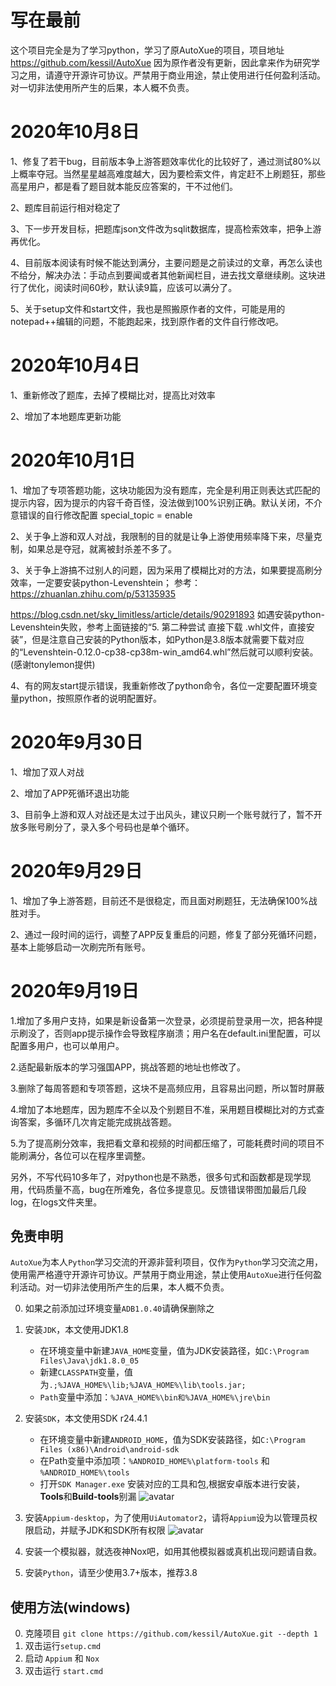 # 写在最前
这个项目完全是为了学习python，学习了原AutoXue的项目，项目地址 https://github.com/kessil/AutoXue
因为原作者没有更新，因此拿来作为研究学习之用，请遵守开源许可协议。严禁用于商业用途，禁止使用进行任何盈利活动。对一切非法使用所产生的后果，本人概不负责。
# 2020年10月8日
1、修复了若干bug，目前版本争上游答题效率优化的比较好了，通过测试80%以上概率夺冠。当然星星越高难度越大，因为要检索文件，肯定赶不上刷题狂，那些高星用户，都是看了题目就本能反应答案的，干不过他们。

2、题库目前运行相对稳定了

3、下一步开发目标，把题库json文件改为sqlit数据库，提高检索效率，把争上游再优化。

4、目前版本阅读有时候不能达到满分，主要问题是之前读过的文章，再怎么读也不给分，解决办法：手动点到要闻或者其他新闻栏目，进去找文章继续刷。这块进行了优化，阅读时间60秒，默认读9篇，应该可以满分了。

5、关于setup文件和start文件，我也是照搬原作者的文件，可能是用的notepad++编辑的问题，不能跑起来，找到原作者的文件自行修改吧。
# 2020年10月4日
1、重新修改了题库，去掉了模糊比对，提高比对效率

2、增加了本地题库更新功能

# 2020年10月1日
1、增加了专项答题功能，这块功能因为没有题库，完全是利用正则表达式匹配的提示内容，因为提示的内容千奇百怪，没法做到100%识别正确。默认关闭，不介意错误的自行修改配置
special_topic = enable

2、关于争上游和双人对战，我限制的目的就是让争上游使用频率降下来，尽量克制，如果总是夺冠，就离被封杀差不多了。

3、关于争上游搞不过别人的问题，因为采用了模糊比对的方法，如果要提高刷分效率，一定要安装python-Levenshtein；
参考：https://zhuanlan.zhihu.com/p/53135935

https://blog.csdn.net/sky_limitless/article/details/90291893
如遇安装python-Levenshtein失败，参考上面链接的“5. 第二种尝试 直接下载 .whl文件，直接安装”，但是注意自己安装的Python版本，如Python是3.8版本就需要下载对应的“Levenshtein-0.12.0-cp38-cp38m-win_amd64.whl”然后就可以顺利安装。(感谢tonylemon提供)

4、有的网友start提示错误，我重新修改了python命令，各位一定要配置环境变量python，按照原作者的说明配置好。
# 2020年9月30日
1、增加了双人对战

2、增加了APP死循环退出功能

3、目前争上游和双人对战还是太过于出风头，建议只刷一个账号就行了，暂不开放多账号刷分了，录入多个号码也是单个循环。

# 2020年9月29日
1、增加了争上游答题，目前还不是很稳定，而且面对刷题狂，无法确保100%战胜对手。

2、通过一段时间的运行，调整了APP反复重启的问题，修复了部分死循环问题，基本上能够启动一次刷完所有账号。


# 2020年9月19日
1.增加了多用户支持，如果是新设备第一次登录，必须提前登录用一次，把各种提示刷没了，否则app提示操作会导致程序崩溃；用户名在default.ini里配置，可以配置多用户，也可以单用户。

2.适配最新版本的学习强国APP，挑战答题的地址也修改了。

3.删除了每周答题和专项答题，这块不是高频应用，且容易出问题，所以暂时屏蔽

4.增加了本地题库，因为题库不全以及个别题目不准，采用题目模糊比对的方式查询答案，多循环几次肯定能完成挑战答题。

5.为了提高刷分效率，我把看文章和视频的时间都压缩了，可能耗费时间的项目不能刷满分，各位可以在程序里调整。

另外，不写代码10多年了，对python也是不熟悉，很多句式和函数都是现学现用，代码质量不高，bug在所难免，各位多提意见。反馈错误带图加最后几段log，在logs文件夹里。

## 免责申明
`AutoXue`为本人`Python`学习交流的开源非营利项目，仅作为`Python`学习交流之用，使用需严格遵守开源许可协议。严禁用于商业用途，禁止使用`AutoXue`进行任何盈利活动。对一切非法使用所产生的后果，本人概不负责。


0. 如果之前添加过环境变量`ADB1.0.40`请确保删除之

1. 安装`JDK`，本文使用JDK1.8
    + 在环境变量中新建`JAVA_HOME`变量，值为JDK安装路径，如`C:\Program Files\Java\jdk1.8.0_05`
    + 新建`CLASSPATH`变量，值为`.;%JAVA_HOME%\lib;%JAVA_HOME%\lib\tools.jar;`
    + `Path`变量中添加：`%JAVA_HOME%\bin和%JAVA_HOME%\jre\bin`
    
2. 安装`SDK`，本文使用SDK r24.4.1
    + 在环境变量中新建`ANDROID_HOME`，值为SDK安装路径，如`C:\Program Files (x86)\Android\android-sdk`
    + 在Path变量中添加项：`%ANDROID_HOME%\platform-tools` 和 `%ANDROID_HOME%\tools`
    + 打开`SDK Manager.exe` 安装对应的工具和包,根据安卓版本进行安装，**Tools**和**Build-tools**别漏
    ![avatar](https://github.com/kessil/AutoXue/raw/dev/image-20200601204634969.png)
    
3. 安装`Appium-desktop`，为了使用`UiAutomator2`，请将`Appium`设为以管理员权限启动，并赋予JDK和SDK所有权限
    ![avatar](https://github.com/kessil/AutoXue/blob/dev/image-20200601204913532.png)
    

4. 安装一个模拟器，就选夜神Nox吧，如用其他模拟器或真机出现问题请自救。

5. 安装`Python`，请至少使用3.7+版本，推荐3.8

## 使用方法(windows)
0. 克隆项目 `git clone https://github.com/kessil/AutoXue.git --depth 1`
1. 双击运行`setup.cmd`
2. 启动 `Appium` 和 `Nox`
3. 双击运行 `start.cmd`

